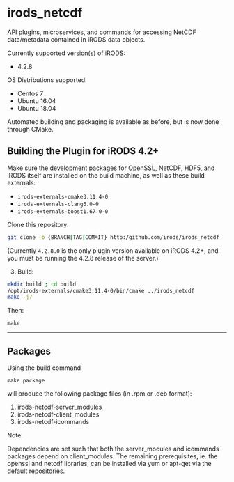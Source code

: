 # irods_netcdf

API plugins, microservices, and commands for accessing NetCDF data/metadata contained in iRODS data objects.

Currently supported version(s) of iRODS:
   - 4.2.8

OS Distributions supported:
   - Centos 7
   - Ubuntu 16.04
   - Ubuntu 18.04

Automated building and packaging is available as before, but is now done through CMake.

## Building the Plugin for iRODS 4.2+

Make sure the development packages for OpenSSL, NetCDF, HDF5, and iRODS itself are installed on the build machine, as well
as these build externals:

   - `irods-externals-cmake3.11.4-0`
   - `irods-externals-clang6.0-0`
   - `irods-externals-boost1.67.0-0`

Clone this repository:
```sh
git clone -b {BRANCH|TAG|COMMIT} http:/github.com/irods/irods_netcdf
```
(Currently  `4.2.8.0` is the only plugin version available on iRODS 4.2+, and you must be running the 4.2.8 release of the server.)

3. Build:
```sh
mkdir build ; cd build
/opt/irods-externals/cmake3.11.4-0/bin/cmake ../irods_netcdf
make -j7
```
Then:
```
make
```

---

## Packages

Using the build command
```
make package
```
will produce the following package files (in .rpm or .deb format):
   1. irods-netcdf-server_modules
   2. irods-netcdf-client_modules
   3. irods-netcdf-icommands

Note:

Dependencies are set such that both the server_modules and icommands packages depend on client_modules.
The remaining prerequisites, ie. the openssl and netcdf libraries, can be installed via yum or apt-get via the
default repositories.
